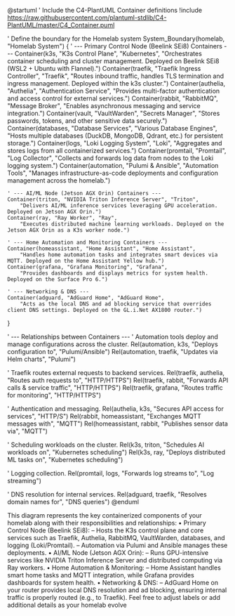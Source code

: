@startuml
' Include the C4-PlantUML Container definitions
!include https://raw.githubusercontent.com/plantuml-stdlib/C4-PlantUML/master/C4_Container.puml

' Define the boundary for the Homelab system
System_Boundary(homelab, "Homelab System") {
    ' --- Primary Control Node (Beelink SEi8) Containers ---
    Container(k3s, "K3s Control Plane", "Kubernetes",
        "Orchestrates container scheduling and cluster management. Deployed on Beelink SEi8 (WSL2 + Ubuntu with Flannel).")
    Container(traefik, "Traefik Ingress Controller", "Traefik",
        "Routes inbound traffic, handles TLS termination and ingress management. Deployed within the k3s cluster.")
    Container(authelia, "Authelia", "Authentication Service",
        "Provides multi-factor authentication and access control for external services.")
    Container(rabbit, "RabbitMQ", "Message Broker",
        "Enables asynchronous messaging and service integration.")
    Container(vault, "VaultWarden", "Secrets Manager",
        "Stores passwords, tokens, and other sensitive data securely.")
    Container(databases, "Database Services", "Various Database Engines",
        "Hosts multiple databases (DuckDB, MongoDB, Qdrant, etc.) for persistent storage.")
    Container(logs, "Loki Logging System", "Loki",
        "Aggregates and stores logs from all containerized services.")
    Container(promtail, "Promtail", "Log Collector",
        "Collects and forwards log data from nodes to the Loki logging system.")
    Container(automation, "Pulumi & Ansible", "Automation Tools",
        "Manages infrastructure-as-code deployments and configuration management across the homelab.")

    ' --- AI/ML Node (Jetson AGX Orin) Containers ---
    Container(triton, "NVIDIA Triton Inference Server", "Triton",
        "Delivers AI/ML inference services leveraging GPU acceleration. Deployed on Jetson AGX Orin.")
    Container(ray, "Ray Worker", "Ray",
        "Executes distributed machine learning workloads. Deployed on the Jetson AGX Orin as a K3s worker node.")

    ' --- Home Automation and Monitoring Containers ---
    Container(homeassistant, "Home Assistant", "Home Assistant",
        "Handles home automation tasks and integrates smart devices via MQTT. Deployed on the Home Assistant Yellow hub.")
    Container(grafana, "Grafana Monitoring", "Grafana",
        "Provides dashboards and displays metrics for system health. Deployed on the Surface Pro 6.")

    ' --- Networking & DNS ---
    Container(adguard, "AdGuard Home", "AdGuard Home",
        "Acts as the local DNS and ad blocking service that overrides client DNS settings. Deployed on the GL.i.Net AX1800 router.")
}

' --- Relationships between Containers ---
' Automation tools deploy and manage configurations across the cluster.
Rel(automation, k3s, "Deploys configuration to", "Pulumi/Ansible")
Rel(automation, traefik, "Updates via Helm charts", "Pulumi")

' Traefik routes external requests to backend services.
Rel(traefik, authelia, "Routes auth requests to", "HTTP/HTTPS")
Rel(traefik, rabbit, "Forwards API calls & service traffic", "HTTP/HTTPS")
Rel(traefik, grafana, "Routes traffic for monitoring", "HTTP/HTTPS")

' Authentication and messaging.
Rel(authelia, k3s, "Secures API access for services", "HTTP/S")
Rel(rabbit, homeassistant, "Exchanges MQTT messages with", "MQTT")
Rel(homeassistant, rabbit, "Publishes sensor data via", "MQTT")

' Scheduling workloads on the cluster.
Rel(k3s, triton, "Schedules AI workloads on", "Kubernetes scheduling")
Rel(k3s, ray, "Deploys distributed ML tasks on", "Kubernetes scheduling")

' Logging collection.
Rel(promtail, logs, "Forwards log streams to", "Log streaming")

' DNS resolution for internal services.
Rel(adguard, traefik, "Resolves domain names for", "DNS queries")
@enduml

This diagram represents the key containerized components of your homelab along with their
responsibilities and relationships: • Primary Control Node (Beelink SEi8):
– Hosts the K3s control plane and core services such as Traefik, Authelia, RabbitMQ,
VaultWarden, databases, and logging (Loki/Promtail).
– Automation via Pulumi and Ansible manages these deployments. • AI/ML Node (Jetson
AGX Orin):
– Runs GPU-intensive services like NVIDIA Triton Inference Server and distributed
computing via Ray workers. • Home Automation & Monitoring:
– Home Assistant handles smart home tasks and MQTT integration, while Grafana
provides dashboards for system health. • Networking & DNS:
– AdGuard Home on your router provides local DNS resolution and ad blocking, ensuring
internal traffic is properly routed (e.g., to Traefik). Feel free to adjust labels or add additional
details as your homelab evolve
